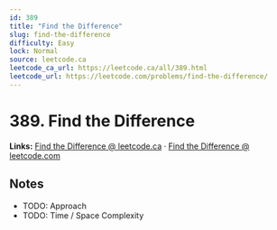 ```yaml
--- 
id: 389
title: "Find the Difference"
slug: find-the-difference
difficulty: Easy
lock: Normal
source: leetcode.ca
leetcode_ca_url: https://leetcode.ca/all/389.html
leetcode_url: https://leetcode.com/problems/find-the-difference/
---
```


# 389. Find the Difference

**Links:** [Find the Difference @ leetcode.ca](https://leetcode.ca/all/389.html) · [Find the Difference @ leetcode.com](https://leetcode.com/problems/find-the-difference/)

## Notes
- TODO: Approach
- TODO: Time / Space Complexity
